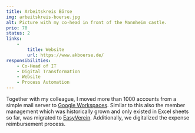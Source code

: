 ```yaml
---
title: Arbeitskreis Börse
img: arbeitskreis-boerse.jpg
alt: Picture with my co-head in front of the Mannheim castle.
prio: 70
status: 2
links:
    -
        title: Website
        url: https://www.akboerse.de/
responsibilities:
    - Co-Head of IT
    - Digital Transformation
    - Website
    - Process Automation
---
```


Together with my colleague, I moved more than 1000 accounts from a simple mail server to [Google Workspaces](https://workspace.google.com/). Similar to this also the member management which was historically grown and only existed in Excel sheets so far, was migrated to [EasyVerein](https://easyverein.com/). Additionally, we digitalized the expense reimbursement process.
